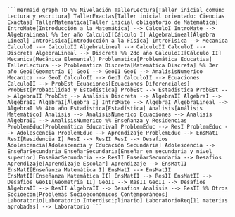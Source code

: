 <pre><code>```mermaid graph TD %% Nivelación TallerLectura[Taller inicial común: Lectura y escritura] TallerExactas[Taller inicial orientado: Ciencias Exactas] TallerMatematica[Taller inicial obligatorio de Matemática] IntroMate[Introducción a la Matemática] --> CalculoI IntroMate --> AlgebraLineal %% 1er año CalculoI[Cálculo I] AlgebraLineal[Álgebra Lineal] IntroFisica[Introducción a la Física] IntroFisica --> Mecanica CalculoI --> CalculoII AlgebraLineal --> CalculoII CalculoI --> Discreta AlgebraLineal --> Discreta %% 2do año CalculoII[Cálculo II] Mecanica[Mecánica Elemental] Problematica[Problemática Educativa] TallerLectura --> Problematica Discreta[Matemática Discreta] %% 3er año GeoI[Geometría I] GeoI --> GeoII GeoI --> AnalisisNumerico Mecanica --> GeoI CalculoII --> GeoI CalculoII --> Ecuaciones CalculoII --> ProbEst Ecuaciones[Ecuaciones Diferenciales] ProbEst[Probabilidad y Estadística] ProbEst --> Estadistica ProbEst --> AlgebraII ProbEst --> Analisis Discreta --> AlgebraII AlgebraI --> AlgebraII AlgebraI[Álgebra I] IntroMate --> AlgebraI AlgebraLineal --> AlgebraI %% 4to año Estadistica[Estadística] Analisis[Análisis Matemático] Analisis --> AnalisisNumerico Ecuaciones --> Analisis AlgebraII --> AnalisisNumerico %% Enseñanza y Residencias ProblemEduc[Problemática Educativa] ProblemEduc --> ResI ProblemEduc --> Adolescencia ProblemEduc --> Aprendizaje ProblemEduc --> EnsMatI ResI[Residencia I] ResI --> ResII ResI --> Desafios Adolescencia[Adolescencia y Educación Secundaria] Adolescencia --> EnseñarSecundaria EnseñarSecundaria[Enseñar en secundaria y nivel superior] EnseñarSecundaria --> ResII EnseñarSecundaria --> Desafios Aprendizaje[Aprendizaje Escolar] Aprendizaje --> EnsMatII EnsMatI[Enseñanza Matemática I] EnsMatI --> EnsMatII EnsMatII[Enseñanza Matemática II] EnsMatII --> ResII EnsMatII --> Desafios GeoII[Geometría II] GeoII --> ResII GeoII --> Desafios AlgebraII --> ResII AlgebraII --> Desafios Analisis --> ResII %% Otros Socioecon[Problemas Socioeconómicos Contemporáneos] Laboratorio[Laboratorio Interdisciplinario] LaboratorioReq[11 materias aprobadas] --> Laboratorio ``` </code></pre>
